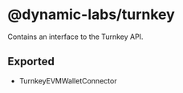 # @dynamic-labs/turnkey

Contains an interface to the Turnkey API.

## Exported

- TurnkeyEVMWalletConnector
